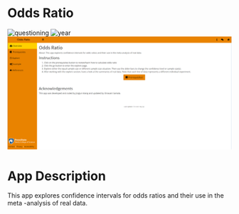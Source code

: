 # Odds Ratio

![questioning](https://img.shields.io/badge/lifecycle-questioning-yellow) 
![year](https://img.shields.io/badge/year-2019-lightgrey)
![App Screenshot](../docs/screenshot.png)


# App Description
This app explores confidence intervals for odds ratios and their use in the meta
-analysis of real data.
